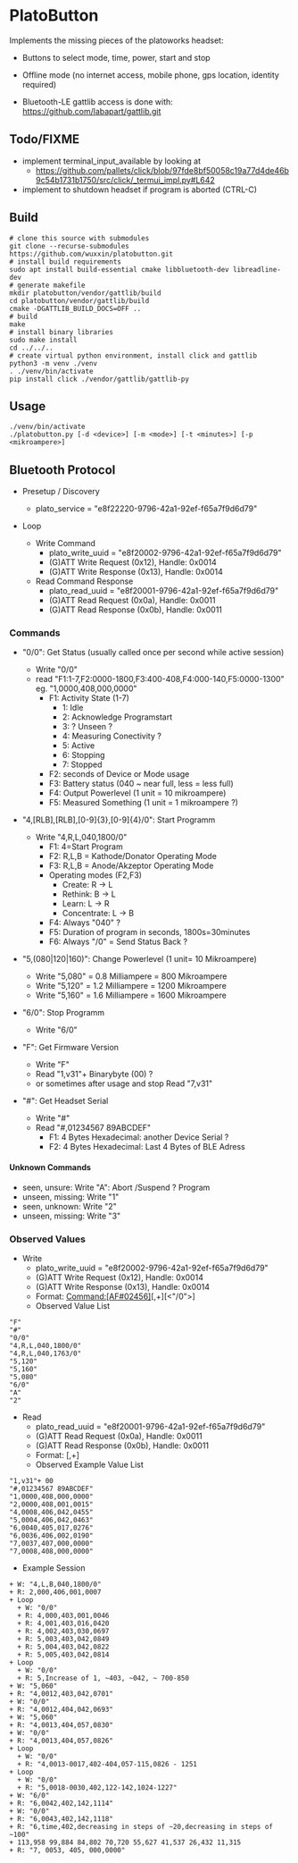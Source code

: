 # PlatoButton

Implements the missing pieces of the platoworks headset:

+ Buttons to select mode, time, power, start and stop
+ Offline mode (no internet access, mobile phone, gps location, identity required)

+ Bluetooth-LE gattlib access is done with: https://github.com/labapart/gattlib.git

## Todo/FIXME

+ implement terminal_input_available by looking at
    + https://github.com/pallets/click/blob/97fde8bf50058c19a77d4de46b9c54b1731b1750/src/click/_termui_impl.py#L642
+ implement to shutdown headset if program is aborted (CTRL-C)

## Build

```
# clone this source with submodules
git clone --recurse-submodules https://github.com/wuxxin/platobutton.git
# install build requirements
sudo apt install build-essential cmake libbluetooth-dev libreadline-dev
# generate makefile
mkdir platobutton/vendor/gattlib/build
cd platobutton/vendor/gattlib/build
cmake -DGATTLIB_BUILD_DOCS=OFF ..
# build
make
# install binary libraries
sudo make install
cd ../../..
# create virtual python environment, install click and gattlib
python3 -m venv ./venv
. ./venv/bin/activate
pip install click ./vendor/gattlib/gattlib-py
```

## Usage

```
./venv/bin/activate
./platobutton.py [-d <device>] [-m <mode>] [-t <minutes>] [-p <mikroampere>]
```

## Bluetooth Protocol

+ Presetup / Discovery
    + plato_service = "e8f22220-9796-42a1-92ef-f65a7f9d6d79"

+ Loop
    + Write Command
        + plato_write_uuid = "e8f20002-9796-42a1-92ef-f65a7f9d6d79"
        + (G)ATT Write Request (0x12), Handle: 0x0014
        + (G)ATT Write Response (0x13), Handle: 0x0014
    + Read Command Response
        + plato_read_uuid = "e8f20001-9796-42a1-92ef-f65a7f9d6d79"
        + (G)ATT Read Request (0x0a), Handle: 0x0011
        + (G)ATT Read Response (0x0b), Handle: 0x0011

### Commands

+ "0/0": Get Status (usually called once per second while active session)
    + Write "0/0"
    + read "F1:1-7,F2:0000-1800,F3:400-408,F4:000-140,F5:0000-1300" eg. "1,0000,408,000,0000"
      + F1: Activity State (1-7)
        + 1: Idle
        + 2: Acknowledge Programstart
        + 3: ? Unseen ?
        + 4: Measuring Conectivity ?
        + 5: Active
        + 6: Stopping
        + 7: Stopped
      + F2: seconds of Device or Mode usage
      + F3: Battery status (040 ~ near full, less = less full)
      + F4: Output Powerlevel (1 unit = 10 mikroampere)
      + F5: Measured Something (1 unit = 1 mikroampere ?)

+ "4,[RLB],[RLB],[0-9]{3},[0-9]{4}/0": Start Programm
    + Write "4,R,L,040,1800/0"
      + F1: 4=Start Program
      + F2: R,L,B = Kathode/Donator Operating Mode
      + F3: R,L,B = Anode/Akzeptor Operating Mode
      + Operating modes (F2,F3)
        + Create: R -> L
        + Rethink: B -> L
        + Learn: L -> R
        + Concentrate: L -> B
      + F4: Always "040" ?
      + F5: Duration of program in seconds, 1800s=30minutes
      + F6: Always "/0" = Send Status Back ?

+ "5,(080|120|160)": Change Powerlevel (1 unit= 10 Mikroampere)
    + Write "5,080" = 0.8 Milliampere = 800 Mikroampere
    + Write "5,120" = 1.2 Milliampere = 1200 Mikroampere
    + Write "5,160" = 1.6 Milliampere = 1600 Mikroampere

+ "6/0": Stop Programm
    + Write "6/0"

+ "F": Get Firmware Version
    + Write "F"
    + Read "1,v31"+ Binarybyte (00) ?
    + or sometimes after usage and stop Read "7,v31"

+ "#": Get Headset Serial
    + Write "#"
    + Read "#,01234567 89ABCDEF"
      + F1: 4 Bytes Hexadecimal: another Device Serial ?
      + F2: 4 Bytes Hexadecimal: Last 4 Bytes of BLE Adress

#### Unknown Commands

+ seen,   unsure:  Write "A": Abort /Suspend ? Program
+ unseen, missing: Write "1"
+ seen,   unknown: Write "2"
+ unseen, missing: Write "3"

### Observed Values

+ Write
    + plato_write_uuid = "e8f20002-9796-42a1-92ef-f65a7f9d6d79"
    + (G)ATT Write Request (0x12), Handle: 0x0014
    + (G)ATT Write Response (0x13), Handle: 0x0014
    + Format: <Command:[AF#02456]>[,<parameter>+][<"/0">]
    + Observed Value List
```
"F"
"#"
"0/0"
"4,R,L,040,1800/0"
"4,R,L,040,1763/0"
"5,120"
"5,160"
"5,080"
"6/0"
"A"
"2"
```

+ Read
    + plato_read_uuid = "e8f20001-9796-42a1-92ef-f65a7f9d6d79"
    + (G)ATT Read Request (0x0a), Handle: 0x0011
    + (G)ATT Read Response (0x0b), Handle: 0x0011
    + Format: <Status>[,<value>+]
    + Observed Example Value List
```
"1,v31"+ 00
"#,01234567 89ABCDEF"
"1,0000,408,000,0000"
"2,0000,408,001,0015"
"4,0008,406,042,0455"
"5,0004,406,042,0463"
"6,0040,405,017,0276"
"6,0036,406,002,0190"
"7,0037,407,000,0000"
"7,0008,408,000,0000"
```

+ Example Session
```
+ W: "4,L,B,040,1800/0"
+ R: 2,000,406,001,0007
+ Loop
  + W: "0/0"
  + R: 4,000,403,001,0046
  + R: 4,001,403,016,0420
  + R: 4,002,403,030,0697
  + R: 5,003,403,042,0849
  + R: 5,004,403,042,0822
  + R: 5,005,403,042,0814
+ Loop
  + W: "0/0"
  + R: 5,Increase of 1, ~403, ~042, ~ 700-850
+ W: "5,060"
+ R: "4,0012,403,042,0701"
+ W: "0/0"
+ R: "4,0012,404,042,0693"
+ W: "5,060"
+ R: "4,0013,404,057,0830"
+ W: "0/0"
+ R: "4,0013,404,057,0826"
+ Loop
  + W: "0/0"
  + R: "4,0013-0017,402-404,057-115,0826 - 1251
+ Loop
  + W: "0/0"
  + R: "5,0018-0030,402,122-142,1024-1227"
+ W: "6/0"
+ R: "6,0042,402,142,1114"
+ W: "0/0"
+ R: "6,0043,402,142,1118"
+ R: "6,time,402,decreasing in steps of ~20,decreasing in steps of ~100"
+ 113,958 99,884 84,802 70,720 55,627 41,537 26,432 11,315
+ R: "7, 0053, 405, 000,0000"
```
